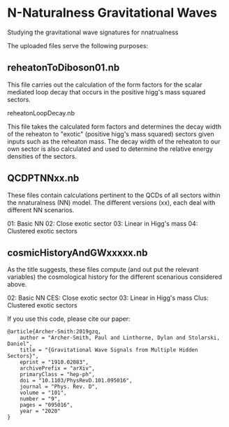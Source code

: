# N-Naturalness Gravitational Waves
Studying the gravitational wave signatures for nnatrualness

The uploaded files serve the following purposes:

## reheatonToDiboson01.nb

This file carries out the calculation of the form factors for the scalar mediated loop decay that occurs in the positive higg's mass squared sectors. 

reheatonLoopDecay.nb

This file takes the calculated form factors and determines the decay width of the reheaton to "exotic" (positive higg's mass squared) sectors given inputs such as the reheaton mass. The decay width of the reheaton to our own sector is also calculated and used to determine the relative energy densities of the sectors.

## QCDPTNNxx.nb

These files contain calculations pertinent to the QCDs of all sectors within the nnaturalness (NN) model. The different versions (xx), each deal with different NN scenarios.

01: Basic NN
02: Close exotic sector
03: Linear in Higg's mass
04: Clustered exotic sectors

## cosmicHistoryAndGWxxxxx.nb

As the title suggests, these files compute (and out put the relevant variables) the cosmological history for the different scenarious considered above. 

02: Basic NN
CES: Close exotic sector
03: Linear in Higg's mass
Clus: Clustered exotic sectors

If you use this code, please cite our paper:

```
@article{Archer-Smith:2019gzq,
    author = "Archer-Smith, Paul and Linthorne, Dylan and Stolarski, Daniel",
    title = "{Gravitational Wave Signals from Multiple Hidden Sectors}",
    eprint = "1910.02083",
    archivePrefix = "arXiv",
    primaryClass = "hep-ph",
    doi = "10.1103/PhysRevD.101.095016",
    journal = "Phys. Rev. D",
    volume = "101",
    number = "9",
    pages = "095016",
    year = "2020"
}
```
